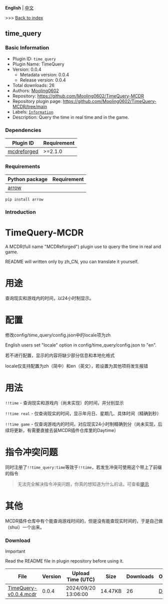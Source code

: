 **English** | [中文](readme-zh_cn.md)

\>\>\> [Back to index](/readme.md)

## time_query

### Basic Information

- Plugin ID: `time_query`
- Plugin Name: TimeQuery
- Version: 0.0.4
  - Metadata version: 0.0.4
  - Release version: 0.0.4
- Total downloads: 26
- Authors: [Mooling0602](https://github.com/Mooling0602)
- Repository: https://github.com/Mooling0602/TimeQuery-MCDR
- Repository plugin page: https://github.com/Mooling0602/TimeQuery-MCDR/tree/main
- Labels: [`Information`](/labels/information/readme.md)
- Description: Query the time in real time and in the game.

### Dependencies

| Plugin ID | Requirement |
| --- | --- |
| [mcdreforged](https://github.com/Fallen-Breath/MCDReforged) | \>=2.1.0 |

### Requirements

| Python package | Requirement |
| --- | --- |
| [arrow](https://pypi.org/project/arrow) |  |

```
pip install arrow
```

### Introduction

# TimeQuery-MCDR
A MCDR(full name "MCDReforged") plugin use to query the time in real and game.

README will written only by zh_CN, you can translate it yourself.

# 用途
查询现实和游戏内的时间，以24小时制显示。

# 配置
修改config/time_query/config.json中的locale项为zh

English users set "locale" option in config/time_query/config.json to "en".

若不进行配置，显示的内容将缺少部分信息和本地化格式

locale仅支持配置为zh（简中）和en（英文），若设置为其他项将发生报错

# 用法
`!!time` - 查询现实和游戏内（尚未实现）的时间，并分别显示

`!!time real` - 仅查询现实的时间，显示年月日、星期几、具体时间（精确到秒）

`!!time game` - 仅查询游戏内的时间，对应现实24小时制精确到分（尚未实现，后续将更新，有需要直接去装MCDR插件仓库里的Daytime）

# 指令冲突问题
同时注册了`!!time_query:time`等效于`!!time`，若发生冲突可使用这个带上了前缀的指令

> 无法完全解决指令冲突问题，你真的想知道为什么的话，可查看[提示](https://github.com/Mooling0602/TimeQuery-MCDR/blob/main/time_query/tip.txt)


# 其他
MCDR插件仓库中有个能查询游戏时间的，但是没有能查现实时间的，于是自己做（shui）一个出来。

### Download

> [!IMPORTANT]
> Read the README file in plugin repository before using it.

| File | Version | Upload Time (UTC) | Size | Downloads | Operations |
| --- | --- | --- | --- | --- | --- |
| [TimeQuery-v0.0.4.mcdr](https://github.com/Mooling0602/TimeQuery-MCDR/releases/tag/0.0.4) | 0.0.4 | 2024/09/20 13:06:00 | 14.47KB | 26 | [Download](https://github.com/Mooling0602/TimeQuery-MCDR/releases/download/0.0.4/TimeQuery-v0.0.4.mcdr) |

